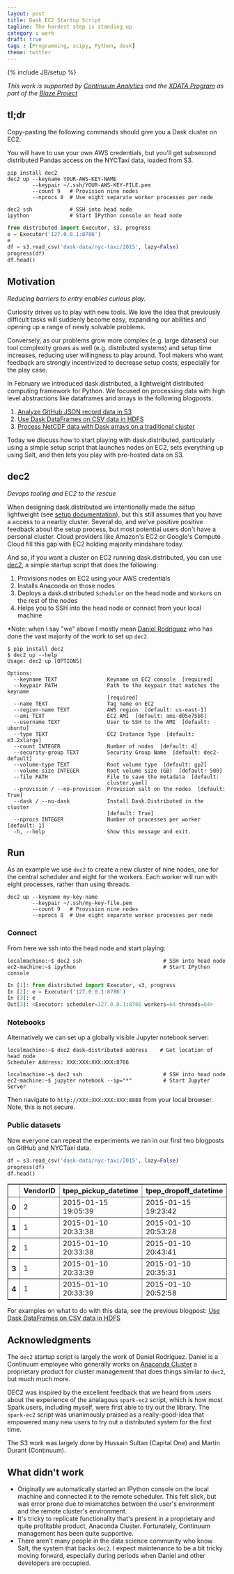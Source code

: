 ```yaml
---
layout: post
title: Dask EC2 Startup Script
tagline: The hardest step is standing up
category : work
draft: true
tags : [Programming, scipy, Python, dask]
theme: twitter
---
```

{% include JB/setup %}

*This work is supported by [Continuum Analytics](http://continuum.io)
and the [XDATA Program](http://www.darpa.mil/program/XDATA)
as part of the [Blaze Project](http://blaze.pydata.org)*

tl;dr
-----

Copy-pasting the following commands should give you a Dask cluster on EC2.

You will have to use your own AWS credentials, but you'll get subsecond
distributed Pandas access on the NYCTaxi data, loaded from S3.

```
pip install dec2
dec2 up --keyname YOUR-AWS-KEY-NAME
        --keypair ~/.ssh/YOUR-AWS-KEY-FILE.pem
        --count 9   # Provision nine nodes
        --nprocs 8  # Use eight separate worker processes per node

dec2 ssh            # SSH into head node
ipython             # Start IPython console on head node
```

```python
from distributed import Executor, s3, progress
e = Executor('127.0.0.1:8786')
e
df = s3.read_csv('dask-data/nyc-taxi/2015', lazy=False)
progress(df)
df.head()
```


Motivation
----------

*Reducing barriers to entry enables curious play.*

Curiosity drives us to play with new tools.  We love the idea that previously
difficult tasks will suddenly become easy, expanding our abilities and opening
up a range of newly solvable problems.

Conversely, as our problems grow more complex (e.g. large datasets) our tool
complexity grows as well (e.g. distributed systems) and setup time increases,
reducing user willingness to play around.  Tool makers who want feedback are
strongly incentivized to decrease setup costs, especially for the play case.

In February we introduced dask.distributed, a lightweight distributed computing
framework for Python.  We focused on processing data with high level
abstractions like dataframes and arrays in the following blogposts:

1.  [Analyze GitHub JSON record data in S3](http://matthewrocklin.com/blog/work/2016/02/17/dask-distributed-part1)
2.  [Use Dask DataFrames on CSV data in HDFS](http://matthewrocklin.com/blog/work/2016/02/22/dask-distributed-part-2)
3.  [Process NetCDF data with Dask arrays on a traditional cluster](http://matthewrocklin.com/blog/work/2016/02/22/dask-distributed-part-3)

Today we discuss how to start playing with dask.distributed, particularly using
a simple setup script that launches nodes on EC2, sets everything up using
Salt, and then lets you play with pre-hosted data on S3.


dec2
----

*Devops tooling and EC2 to the rescue*

When designing dask.distributed we intentionally made the setup lightweight
(see [setup documentation](http://distributed.readthedocs.org/en/latest/setup.htmlhttp://distributed.readthedocs.org/en/latest/setup.html)),
but this still assumes that you have a access to a nearby cluster.  Several do,
and we've positive positive feedback about the setup process, but most
potential users don't have a personal cluster.  Cloud providers like Amazon's
EC2 or Google's Compute Cloud fill this gap with EC2 holding majority mindshare
today.

And so, if you want a cluster on EC2 running dask.distributed, you can use
[dec2](https://github.com/dask/dec2/), a simple startup script that does the
following:

1.  Provisions nodes on EC2 using your AWS credentials
2.  Installs Anaconda on those nodes
3.  Deploys a dask.distributed `Scheduler` on the head node and `Worker`s on
    the rest of the nodes
4.  Helps you to SSH into the head node or connect from your local machine

*Note: when I say "we" above I mostly mean
[Daniel Rodriguez](https://github.com/danielfrg)
who has done the vast majority of the work to set up `dec2`.

    $ pip install dec2
    $ dec2 up --help
    Usage: dec2 up [OPTIONS]

    Options:
      --keyname TEXT                Keyname on EC2 console  [required]
      --keypair PATH                Path to the keypair that matches the keyname
                                    [required]
      --name TEXT                   Tag name on EC2
      --region-name TEXT            AWS region  [default: us-east-1]
      --ami TEXT                    EC2 AMI  [default: ami-d05e75b8]
      --username TEXT               User to SSH to the AMI  [default: ubuntu]
      --type TEXT                   EC2 Instance Type  [default: m3.2xlarge]
      --count INTEGER               Number of nodes  [default: 4]
      --security-group TEXT         Security Group Name  [default: dec2-default]
      --volume-type TEXT            Root volume type  [default: gp2]
      --volume-size INTEGER         Root volume size (GB)  [default: 500]
      --file PATH                   File to save the metadata  [default:
                                    cluster.yaml]
      --provision / --no-provision  Provision salt on the nodes  [default: True]
      --dask / --no-dask            Install Dask.Distributed in the cluster
                                    [default: True]
      --nprocs INTEGER              Number of processes per worker  [default: 1]
      -h, --help                    Show this message and exit.

Run
---

As an example we use `dec2` to create a new cluster of nine nodes, one for the
central scheduler and eight for the workers.  Each worker will run with eight
processes, rather than using threads.

    dec2 up --keyname my-key-name
            --keypair ~/.ssh/my-key-file.pem
            --count 9   # Provision nine nodes
            --nprocs 8  # Use eight separate worker processes per node

### Connect

From here we ssh into the head node and start playing:

    localmachine:~$ dec2 ssh                          # SSH into head node
    ec2-machine:~$ ipython                            # Start IPython console

```python
In [1]: from distributed import Executor, s3, progress
In [2]: e = Executor('127.0.0.1:8786')
In [3]: e
Out[3]: <Executor: scheduler=127.0.0.1:8786 workers=64 threads=64>
```


### Notebooks

Alternatively we can set up a globally visible Jupyter notebook server:

    localmachine:~$ dec2 dask-distributed address    # Get location of head node
    Scheduler Address: XXX:XXX:XXX:XXX:8786

    localmachine:~$ dec2 ssh                          # SSH into head node
    ec2-machine:~$ jupyter notebook --ip="*"          # Start Jupyter Server

Then navigate to `http://XXX:XXX:XXX:XXX:8888` from your local browser.  Note,
this is not secure.


### Public datasets

Now everyone can repeat the experiments we ran in our first two blogposts on
GitHub and NYCTaxi data.

```python
df = s3.read_csv('dask-data/nyc-taxi/2015', lazy=False)
progress(df)
df.head()
```
<table border="1" class="dataframe">
  <thead>
    <tr style="text-align: right;">
      <th></th>
      <th>VendorID</th>
      <th>tpep_pickup_datetime</th>
      <th>tpep_dropoff_datetime</th>
      <th>passenger_count</th>
      <th>trip_distance</th>
      <th>pickup_longitude</th>
      <th>pickup_latitude</th>
      <th>RateCodeID</th>
      <th>store_and_fwd_flag</th>
      <th>dropoff_longitude</th>
      <th>dropoff_latitude</th>
      <th>payment_type</th>
      <th>fare_amount</th>
      <th>extra</th>
      <th>mta_tax</th>
      <th>tip_amount</th>
      <th>tolls_amount</th>
      <th>improvement_surcharge</th>
      <th>total_amount</th>
    </tr>
  </thead>
  <tbody>
    <tr>
      <th>0</th>
      <td>2</td>
      <td>2015-01-15 19:05:39</td>
      <td>2015-01-15 19:23:42</td>
      <td>1</td>
      <td>1.59</td>
      <td>-73.993896</td>
      <td>40.750111</td>
      <td>1</td>
      <td>N</td>
      <td>-73.974785</td>
      <td>40.750618</td>
      <td>1</td>
      <td>12.0</td>
      <td>1.0</td>
      <td>0.5</td>
      <td>3.25</td>
      <td>0</td>
      <td>0.3</td>
      <td>17.05</td>
    </tr>
    <tr>
      <th>1</th>
      <td>1</td>
      <td>2015-01-10 20:33:38</td>
      <td>2015-01-10 20:53:28</td>
      <td>1</td>
      <td>3.30</td>
      <td>-74.001648</td>
      <td>40.724243</td>
      <td>1</td>
      <td>N</td>
      <td>-73.994415</td>
      <td>40.759109</td>
      <td>1</td>
      <td>14.5</td>
      <td>0.5</td>
      <td>0.5</td>
      <td>2.00</td>
      <td>0</td>
      <td>0.3</td>
      <td>17.80</td>
    </tr>
    <tr>
      <th>2</th>
      <td>1</td>
      <td>2015-01-10 20:33:38</td>
      <td>2015-01-10 20:43:41</td>
      <td>1</td>
      <td>1.80</td>
      <td>-73.963341</td>
      <td>40.802788</td>
      <td>1</td>
      <td>N</td>
      <td>-73.951820</td>
      <td>40.824413</td>
      <td>2</td>
      <td>9.5</td>
      <td>0.5</td>
      <td>0.5</td>
      <td>0.00</td>
      <td>0</td>
      <td>0.3</td>
      <td>10.80</td>
    </tr>
    <tr>
      <th>3</th>
      <td>1</td>
      <td>2015-01-10 20:33:39</td>
      <td>2015-01-10 20:35:31</td>
      <td>1</td>
      <td>0.50</td>
      <td>-74.009087</td>
      <td>40.713818</td>
      <td>1</td>
      <td>N</td>
      <td>-74.004326</td>
      <td>40.719986</td>
      <td>2</td>
      <td>3.5</td>
      <td>0.5</td>
      <td>0.5</td>
      <td>0.00</td>
      <td>0</td>
      <td>0.3</td>
      <td>4.80</td>
    </tr>
    <tr>
      <th>4</th>
      <td>1</td>
      <td>2015-01-10 20:33:39</td>
      <td>2015-01-10 20:52:58</td>
      <td>1</td>
      <td>3.00</td>
      <td>-73.971176</td>
      <td>40.762428</td>
      <td>1</td>
      <td>N</td>
      <td>-74.004181</td>
      <td>40.742653</td>
      <td>2</td>
      <td>15.0</td>
      <td>0.5</td>
      <td>0.5</td>
      <td>0.00</td>
      <td>0</td>
      <td>0.3</td>
      <td>16.30</td>
    </tr>
  </tbody>
</table>

For examples on what to do with this data, see the previous blogpost:
[Use Dask DataFrames on CSV data in HDFS](http://matthewrocklin.com/blog/work/2016/02/22/dask-distributed-part-2)

Acknowledgments
---------------

The `dec2` startup script is largely the work of Daniel Rodriguez.  Daniel is a
Continuum employee who generally works on [Anaconda
Cluster](https://docs.continuum.io/anaconda-cluster/index) a proprietary
product for cluster management that does things similar to `dec2`, but much
much more.

DEC2 was inspired by the excellent feedback that we heard from users about the
experience of the analagous `spark-ec2` script, which is how most Spark users,
including myself, were first able to try out the library.  The `spark-ec2`
script was unanimously praised as a really-good-idea that empowered many new
users to try out a distributed system for the first time.

The S3 work was largely done by Hussain Sultan (Capital One) and Martin Durant
(Continuum).


What didn't work
----------------

*  Originally we automatically started an IPython console on the local machine
   and connected it to the remote scheduler.  This felt slick, but was error
   prone due to mismatches between the user's environment and the remote
   cluster's environment.
*  It's tricky to replicate functionality that's present in a proprietary and
   quite profitable product, Anaconda Cluster.  Fortunately, Continuum
   management has been quite supportive.
*  There aren't many people in the data science community who know Salt, the
   system that backs `dec2`.  I expect maintenance to be a bit tricky moving
   forward, especially during periods when Daniel and other developers are
   occupied.
